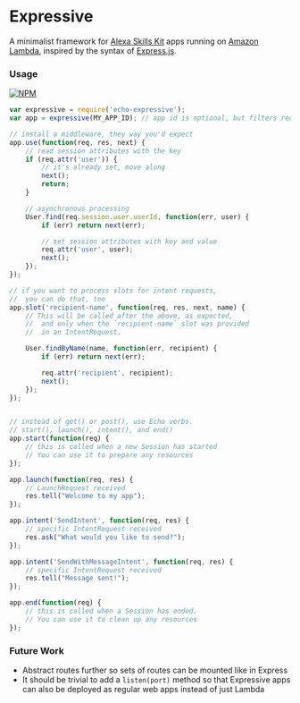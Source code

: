 Expressive
==========

A minimalist framework for 
[Alexa Skills Kit](https://developer.amazon.com/public/solutions/alexa/alexa-skills-kit) 
apps running on [Amazon Lambda](http://aws.amazon.com/lambda),
inspired by the syntax of [Express.js](http://expressjs.com).

### Usage

[![NPM](https://nodei.co/npm/echo-expressive.png?mini=true)](https://nodei.co/npm/echo-expressive/)

```javascript
var expressive = require('echo-expressive');
var app = expressive(MY_APP_ID); // app id is optional, but filters requests

// install a middleware, they way you'd expect
app.use(function(req, res, next) {
    // read session attributes with the key
    if (req.attr('user')) {
        // it's already set, move along
        next();
        return;
    }

    // asynchronous processing
    User.find(req.session.user.userId, function(err, user) {
        if (err) return next(err);

        // set session attributes with key and value
        req.attr('user', user);
        next();
    });
});

// if you want to process slots for intent requests,
//  you can do that, too
app.slot('recipient-name', function(req, res, next, name) {
    // This will be called after the above, as expected,
    //  and only when the `recipient-name` slot was provided
    //  in an IntentRequest.

    User.findByName(name, function(err, recipient) {
        if (err) return next(err);

        req.attr('recipient', recipient);
        next();
    });
});


// instead of get() or post(), use Echo verbs.
// start(), launch(), intent(), and end()
app.start(function(req) {
    // this is called when a new Session has started
    // You can use it to prepare any resources
});

app.launch(function(req, res) {
    // LaunchRequest received
    res.tell("Welcome to my app");
});

app.intent('SendIntent', function(req, res) {
    // specific IntentRequest received
    res.ask("What would you like to send?");
});

app.intent('SendWithMessageIntent', function(req, res) {
    // specific IntentRequest received
    res.tell("Message sent!");
});

app.end(function(req) {
    // this is called when a Session has ended.
    // You can use it to clean up any resources
});
```

### Future Work

- Abstract routes further so sets of routes can be mounted like in Express
- It should be trivial to add a `listen(port)` method so that Expressive
    apps can also be deployed as regular web apps instead of just Lambda
